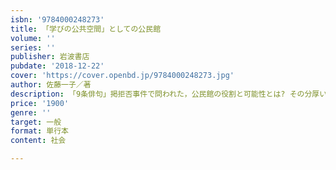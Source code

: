 ```yaml
---
isbn: '9784000248273'
title: 「学びの公共空間」としての公民館
volume: ''
series: ''
publisher: 岩波書店
pubdate: '2018-12-22'
cover: 'https://cover.openbd.jp/9784000248273.jpg'
author: 佐藤一子／著
description: 「9条俳句」掲拒否事件で問われた，公民館の役割と可能性とは? その分厚い歴史と，現在の多彩な各地の活動から検証．
price: '1900'
genre: ''
target: 一般
format: 単行本
content: 社会

---
```

